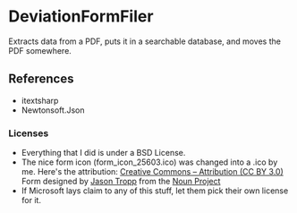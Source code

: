 # DeviationFormFiler
Extracts data from a PDF, puts it in a searchable database, and moves the PDF somewhere.

## References
-  itextsharp
-  Newtonsoft.Json

### Licenses
-   Everything that I did is under a BSD License. 
-   The nice form icon (form_icon_25603.ico) was changed into a .ico by me. Here's the attribution: [Creative Commons – Attribution (CC BY 3.0)](http://creativecommons.org/licenses/by/3.0/us/)  Form designed by [Jason Tropp](http://www.thenounproject.com/jtropp) from the [Noun Project](http://www.thenounproject.com/)
-   If Microsoft lays claim to any of this stuff, let them pick their own license for it.
